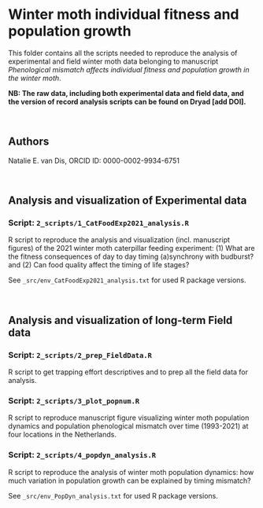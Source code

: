 # Winter moth individual fitness and population growth
This folder contains all the scripts needed to reproduce the analysis of experimental and field winter moth data belonging to manuscript _Phenological mismatch affects individual fitness and population growth in the winter moth_.

**NB: The raw data, including both experimental data and field data, and the version of record analysis scripts can be found on Dryad [add DOI].**

&nbsp;

## Authors
Natalie E. van Dis, ORCID ID: 0000-0002-9934-6751

&nbsp;

## Analysis and visualization of Experimental data
### Script: ```2_scripts/1_CatFoodExp2021_analysis.R ```
R script to reproduce the analysis and visualization (incl. manuscript figures) of the 2021 winter moth caterpillar feeding experiment: (1) What are the fitness consequences of day to day timing (a)synchrony with budburst? and (2) Can food quality affect the timing of life stages?

See ```_src/env_CatFoodExp2021_analysis.txt``` for used R package versions.

&nbsp;

## Analysis and visualization of long-term Field data
### Script: ```2_scripts/2_prep_FieldData.R ```
R script to get trapping effort descriptives and to prep all the field data for analysis.

### Script: ```2_scripts/3_plot_popnum.R ```
R script to reproduce manuscript figure visualizing winter moth population dynamics and population phenological mismatch over time (1993-2021) at four locations in the Netherlands.

### Script: ```2_scripts/4_popdyn_analysis.R ```
R script to reproduce the analysis of winter moth population dynamics: how much variation in population growth can be explained by timing mismatch?

See ```_src/env_PopDyn_analysis.txt``` for used R package versions.
